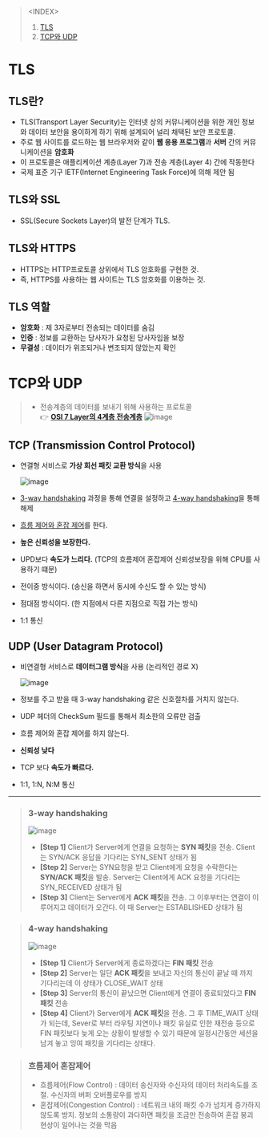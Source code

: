 > \<INDEX>
> 1. [TLS](#TLS)
> 2. [TCP와 UDP](#TCP와-UDP)

# TLS
## TLS란?
- TLS(Transport Layer Security)는 인터넷 상의 커뮤니케이션을 위한 개인 정보와 데이터 보안을 용이하게 하기 위해 설계되어 널리 채택된 보안 프로토콜.
- 주로 웹 사이트를 로드하는 웹 브라우저와 같이 **웹 응용 프로그램**과 **서버** 간의 커뮤니케이션을 **암호화**
- 이 프로토콜은 애플리케이션 계층(Layer 7)과 전송 계층(Layer 4) 간에 작동한다
- 국제 표준 기구 IETF(Internet Engineering Task Force)에 의해 제안 됨

## TLS와 SSL
- SSL(Secure Sockets Layer)의 발전 단계가 TLS.

## TLS와 HTTPS
- HTTPS는 HTTP프로토콜 상위에서 TLS 암호화를 구현한 것.
- 즉, HTTPS를 사용하는 웹 사이트는 TLS 암호화를 이용하는 것.

## TLS 역할
- **암호화** : 제 3자로부터 전송되는 데이터를 숨김
- **인증** : 정보를 교환하는 당사자가 요청된 당사자임을 보장
- **무결성** : 데이터가 위조되거나 변조되지 않았는지 확인

# TCP와 UDP
> - 전송계층의 데이터를 보내기 위해 사용하는 프로토콜  
>   👉 [**OSI 7 Layer의 4계층 전송계층**](https://github.com/Clary0122/AWS/blob/main/OSI%207%20Layers.md#4%EA%B3%84%EC%B8%B5---%EC%A0%84%EC%86%A1%EA%B3%84%EC%B8%B5transport-layer)
>   ![image](https://user-images.githubusercontent.com/79209568/170031468-44784593-9411-4f3d-9db2-40ea547a8848.png)
>   

## TCP (Transmission Control Protocol)
- 연결형 서비스로 **가상 회선 패킷 교환 방식**을 사용  
  
  ![image](https://user-images.githubusercontent.com/79209568/170036584-49123190-8246-4d82-b021-d8ae056fafc3.png)
- [3-way handshaking](#3-way-handshaking) 과정을 통해 연결을 설정하고 [4-way handshaking](#4-way-handshaking)을 통해 해제
- [흐름 제어와 혼잡 제어](#흐름제어-혼잡제어)를 한다.
- **높은 신뢰성을 보장한다.**
- UPD보다 **속도가 느리다.** (TCP의 흐름제어 혼잡제어 신뢰성보장을 위해 CPU를 사용하기 떄문)
- 전이중 방식이다. (송신을 하면서 동시에 수신도 할 수 있는 방식)
- 점대점 방식이다. (한 지점에서 다른 지점으로 직접 가는 방식)
- 1:1 통신

## UDP (User Datagram Protocol)
- 비연결형 서비스로 **데이터그램 방식**을 사용 (논리적인 경로 X)
  
  ![image](https://user-images.githubusercontent.com/79209568/170038475-c31c77ca-a96a-485e-8286-acb281e1a04f.png)

- 정보를 주고 받을 때 3-way handshaking 같은 신호절차를 거치지 않는다.
- UDP 헤더의 CheckSum 필드를 통해서 최소한의 오류만 검출
- 흐름 제어와 혼잡 제어를 하지 않는다.
- **신뢰성 낮다**
- TCP 보다 **속도가 빠르다.**
- 1:1, 1:N, N:M 통신

<hr>

> ### 3-way handshaking
> ![image](https://user-images.githubusercontent.com/79209568/170041309-f0b3637f-f27d-4faa-a29c-df50e32e0bda.png)
> - **\[Step 1]** Client가 Server에게 연결을 요청하는 **SYN 패킷**을 전송. Client는 SYN/ACK 응답을 기다리는 SYN_SENT 상태가 됨
> - **\[Step 2]** Server는 SYN요청을 받고 Client에게 요청을 수락한다는 **SYN/ACK 패킷**을 발송. Server는 Client에게 ACK 요청을 기다리는 SYN_RECEIVED 상태가 됨
> - **\[Step 3]** Client는 Server에게 **ACK 패킷**을 전송. 그 이후부터는 연결이 이루어지고 데이터가 오간다. 이 때 Server는 ESTABLISHED 상태가 됨

> ### 4-way handshaking
> ![image](https://user-images.githubusercontent.com/79209568/170042351-70e130f8-4fb1-4ee8-9796-50ab66884abe.png)
> - **\[Step 1]** Client가 Server에게 종료하겠다는 **FIN 패킷** 전송
> - **\[Step 2]** Server는 일단 **ACK 패킷**을 보내고 자신의 통신이 끝날 때 까지 기다리는데 이 상태가 CLOSE_WAIT 상태
> - **\[Step 3]** Server의 통신이 끝났으면 Client에게 연결이 종료되었다고 **FIN 패킷** 전송
> - **\[Step 4]** Client가 Server에게 **ACK 패킷**을 전송. 
그 후 TIME_WAIT 상태가 되는데, Sever로 부터 라우팅 지연이나 패킷 유실로 인한 재전송 등으로 FIN 패킷보다 늦게 오는 상황이 발생할 수 있기 때문에 일정시간동안 세션을 남겨 놓고 잉여 패킷을 기다리는 상태다.

> ### 흐름제어 혼잡제어
> - 흐름제어(Flow Control) : 데이터 송신자와 수신자의 데이터 처리속도를 조절. 수신자의 버퍼 오버플로우를 방지
> - 혼잡제어(Congestion Control) : 네트워크 내의 패킷 수가 넘치게 증가하지 않도록 방지. 정보의 소통량이 과다하면 패킷을 조금만 전송하여 혼잡 붕괴 현상이 일어나는 것을 막음

